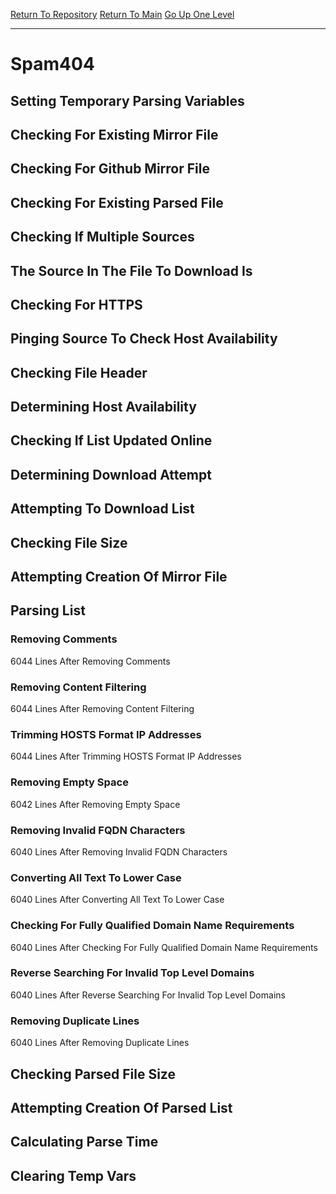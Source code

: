 [Return To Repository](https://github.com/deathbybandaid/piholeparser/)
[Return To Main](https://github.com/deathbybandaid/piholeparser/blob/master/RecentRunLogs/Mainlog.md)
[Go Up One Level](https://github.com/deathbybandaid/piholeparser/blob/master/RecentRunLogs/TopLevelScripts/30-Processing-Blacklists.md)
____________________________________
# Spam404
## Setting Temporary Parsing Variables
## Checking For Existing Mirror File
## Checking For Github Mirror File
## Checking For Existing Parsed File
## Checking If Multiple Sources
## The Source In The File To Download Is
## Checking For HTTPS
## Pinging Source To Check Host Availability
## Checking File Header
## Determining Host Availability
## Checking If List Updated Online
## Determining Download Attempt
## Attempting To Download List
## Checking File Size
## Attempting Creation Of Mirror File
## Parsing List
### Removing Comments
6044 Lines After Removing Comments
### Removing Content Filtering
6044 Lines After Removing Content Filtering
### Trimming HOSTS Format IP Addresses
6044 Lines After Trimming HOSTS Format IP Addresses
### Removing Empty Space
6042 Lines After Removing Empty Space
### Removing Invalid FQDN Characters
6040 Lines After Removing Invalid FQDN Characters
### Converting All Text To Lower Case
6040 Lines After Converting All Text To Lower Case
### Checking For Fully Qualified Domain Name Requirements
6040 Lines After Checking For Fully Qualified Domain Name Requirements
### Reverse Searching For Invalid Top Level Domains
6040 Lines After Reverse Searching For Invalid Top Level Domains
### Removing Duplicate Lines
6040 Lines After Removing Duplicate Lines
## Checking Parsed File Size
## Attempting Creation Of Parsed List
## Calculating Parse Time
## Clearing Temp Vars
